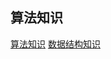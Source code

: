 ## 算法知识

[算法知识](https://github.com/ClarenceC/algorithm_learn/blob/master/README.md)
[数据结构知识](https://github.com/ClarenceC/data_structure_learn/blob/master/README.md)


